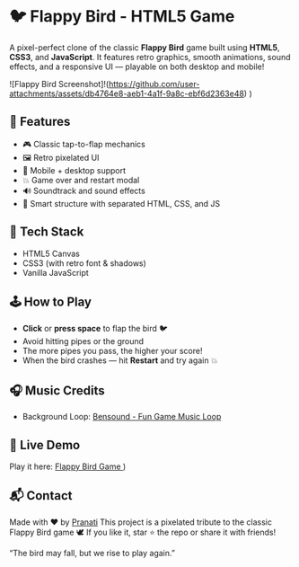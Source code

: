 # 🐦 Flappy Bird - HTML5 Game

A pixel-perfect clone of the classic **Flappy Bird** game built using **HTML5**, **CSS3**, and **JavaScript**. It features retro graphics, smooth animations, sound effects, and a responsive UI — playable on both desktop and mobile!

![Flappy Bird Screenshot]!(https://github.com/user-attachments/assets/db4764e8-aeb1-4a1f-9a8c-ebf6d2363e48)
)

## 🚀 Features

- 🎮 Classic tap-to-flap mechanics
- 🖼️ Retro pixelated UI
- 📱 Mobile + desktop support
- 💥 Game over and restart modal
- 🔊 Soundtrack and sound effects
- 🧠 Smart structure with separated HTML, CSS, and JS

## 🔧 Tech Stack

- HTML5 Canvas
- CSS3 (with retro font & shadows)
- Vanilla JavaScript


## 🕹️ How to Play

- **Click** or **press space** to flap the bird 🐦  
- Avoid hitting pipes or the ground  
- The more pipes you pass, the higher your score!  
- When the bird crashes — hit **Restart** and try again 💥

## 🎧 Music Credits

- Background Loop: [Bensound - Fun Game Music Loop]((https://www.bensound.com/bensound-music/bensound-jazzyfrenchy.mp3))

## 🚀 Live Demo

Play it here: [Flappy Bird Game ](https://flappybirdjest.tiiny.site))

## 📬 Contact

Made with ❤️ by [Pranati](https://github.com/pranati2507)
This project is a pixelated tribute to the classic Flappy Bird game 🕊️
If you like it, star ⭐ the repo or share it with friends!

“The bird may fall, but we rise to play again.”
